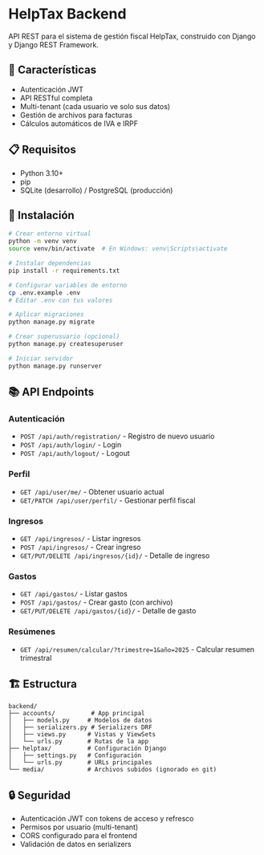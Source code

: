 # HelpTax Backend

API REST para el sistema de gestión fiscal HelpTax, construido con Django y Django REST Framework.

## 🚀 Características

- Autenticación JWT
- API RESTful completa
- Multi-tenant (cada usuario ve solo sus datos)
- Gestión de archivos para facturas
- Cálculos automáticos de IVA e IRPF

## 📋 Requisitos

- Python 3.10+
- pip
- SQLite (desarrollo) / PostgreSQL (producción)

## 🔧 Instalación

```bash
# Crear entorno virtual
python -m venv venv
source venv/bin/activate  # En Windows: venv\Scripts\activate

# Instalar dependencias
pip install -r requirements.txt

# Configurar variables de entorno
cp .env.example .env
# Editar .env con tus valores

# Aplicar migraciones
python manage.py migrate

# Crear superusuario (opcional)
python manage.py createsuperuser

# Iniciar servidor
python manage.py runserver
```

## 📚 API Endpoints

### Autenticación
- `POST /api/auth/registration/` - Registro de nuevo usuario
- `POST /api/auth/login/` - Login
- `POST /api/auth/logout/` - Logout

### Perfil
- `GET /api/user/me/` - Obtener usuario actual
- `GET/PATCH /api/user/perfil/` - Gestionar perfil fiscal

### Ingresos
- `GET /api/ingresos/` - Listar ingresos
- `POST /api/ingresos/` - Crear ingreso
- `GET/PUT/DELETE /api/ingresos/{id}/` - Detalle de ingreso

### Gastos
- `GET /api/gastos/` - Listar gastos
- `POST /api/gastos/` - Crear gasto (con archivo)
- `GET/PUT/DELETE /api/gastos/{id}/` - Detalle de gasto

### Resúmenes
- `GET /api/resumen/calcular/?trimestre=1&año=2025` - Calcular resumen trimestral

## 🏗️ Estructura

```
backend/
├── accounts/          # App principal
│   ├── models.py     # Modelos de datos
│   ├── serializers.py # Serializers DRF
│   ├── views.py      # Vistas y ViewSets
│   └── urls.py       # Rutas de la app
├── helptax/          # Configuración Django
│   ├── settings.py   # Configuración
│   └── urls.py       # URLs principales
└── media/            # Archivos subidos (ignorado en git)
```

## 🔒 Seguridad

- Autenticación JWT con tokens de acceso y refresco
- Permisos por usuario (multi-tenant)
- CORS configurado para el frontend
- Validación de datos en serializers